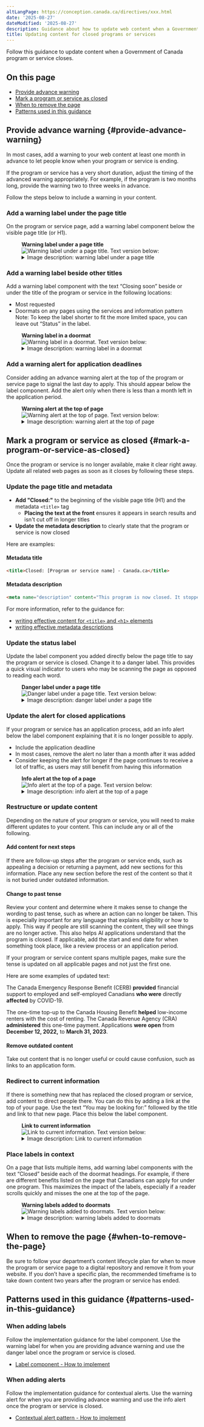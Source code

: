 ```yaml
---
altLangPage: https://conception.canada.ca/directives/xxx.html
date: '2025-08-27'
dateModified: '2025-08-27'
description: Guidance about how to update web content when a Government of Canada program or service closes.
title: Updating content for closed programs or services
---
```

<span class="wb-prettify all-pre"></span>
Follow this guidance to update content when a Government of Canada program or service closes.

## On this page

* [Provide advance warning](#provide-advance-warning)
* [Mark a program or service as closed](#mark-a-program-or-service-as-closed)
* [When to remove the page](#when-to-remove-the-page)
* [Patterns used in this guidance](#patterns-used-in-this-guidance)

## Provide advance warning {#provide-advance-warning}

In most cases, add a warning to your web content at least one month in advance to let people know when your program or service is ending.

If the program or service has a very short duration, adjust the timing of the advanced warning appropriately. For example, if the program is two months long, provide the warning two to three weeks in advance.

Follow the steps below to include a warning in your content.

### Add a warning label under the page title

On the program or service page, add a warning label component below the visible page title (or H1).

<div class="pattern-demo mrgn-tp-md mrgn-bttm-md">
  <figure class="mrgn-tp-md mrgn-bttm-lg">
    <figcaption><b>Warning label under a page title</b></figcaption>
    <img src="./images/closed-programs-image1.png" class="img-responsive" alt="Warning label under a page title. Text version below:">
    <details>
      <summary class="wb-toggle" data-toggle="{ &quot;print&quot;: &quot;on&quot; }">Image description: warning label under a page title</summary>
      <p>This warning label was added directly below the title of a program page. The label reads:</p>
      <p>Status: Closing soon</p>
    </details>
  </figure>
</div>

### Add a warning label beside other titles

Add a warning label component with the text “Closing soon” beside or under the title of the program or service in the following locations:

* Most requested
* Doormats on any pages using the services and information pattern
Note: To keep the label shorter to fit the more limited space, you can leave out “Status” in the label.

<div class="pattern-demo mrgn-tp-md mrgn-bttm-md">
  <figure class="mrgn-tp-md mrgn-bttm-lg">
    <figcaption><b>Warning label in a doormat</b></figcaption>
    <img src="./images/closed-programs-image2.png" class="img-responsive" alt="Warning label in a doormat. Text version below:" />
    <details>
      <summary class="wb-toggle" data-toggle="{&quot;print&quot;:&quot;on&quot;}">Image description: warning label in a doormat</summary>
      <p>Three doormats are displayed across three columns in the services and information section of a page. A warning label that says “Closing soon” appears below the heading of one of the benefit doormats.</p>
    </details>
  </figure>
</div>

### Add a warning alert for application deadlines

Consider adding an advance warning alert at the top of the program or service page to signal the last day to apply. This should appear below the label component. Add the alert only when there is less than a month left in the application period.

<div class="pattern-demo mrgn-tp-md mrgn-bttm-md">
  <figure class="mrgn-tp-md mrgn-bttm-lg">
    <figcaption><b>Warning alert at the top of page</b></figcaption>
    <img src="./images/closed-programs-image3.png" class="img-responsive" alt="Warning alert at the top of page. Text version below:" />
    <details>
      <summary class="wb-toggle" data-toggle="{&quot;print&quot;:&quot;on&quot;}">Image description: warning alert at the top of page</summary>
      <p>This warning alert was placed at the top of the page, below the H1 and warning label, with a clear deadline for submitting applications. It reads:</p>
      <p><b>Application period ending soon</b></p>
      <p>June 3, 2025, is the last day to apply for [program or service name].</p>
    </details>
  </figure>
</div>

## Mark a program or service as closed {#mark-a-program-or-service-as-closed}

Once the program or service is no longer available, make it clear right away. Update all related web pages as soon as it closes by following these steps.

### Update the page title and metadata

* **Add "Closed:"** to the beginning of the visible page title (H1) and the metadata `<title>` tag
  * **Placing the text at the front** ensures it appears in search results and isn't cut off in longer titles
* **Update the metadata description** to clearly state that the program or service is now closed

Here are examples:

#### Metadata title

```html
<title>Closed: [Program or service name] - Canada.ca</title>
```

#### Metadata description

```html
<meta name="description" content="This program is now closed. It stopped accepting applications on June 3, 2025." />
```

For more information, refer to the guidance for:

* [writing effective content for <code>&lt;title&gt;</code> and <code>&lt;h1&gt;</code> elements](https://design.canada.ca/specifications/information-findability/metadata.html#m2)
* [writing effective metadata descriptions](https://design.canada.ca/specifications/information-findability/metadata.html#m3)

### Update the status label

Update the label component you added directly below the page title to say the program or service is closed. Change it to a danger label. This provides a quick visual indicator to users who may be scanning the page as opposed to reading each word.

<div class="pattern-demo mrgn-tp-md mrgn-bttm-md">
  <figure class="mrgn-tp-md mrgn-bttm-lg">
    <figcaption><b>Danger label under a page title</b></figcaption>
    <img src="./images/closed-programs-image4.png" class="img-responsive" alt="Danger label under a page title. Text version below:" />
    <details>
      <summary class="wb-toggle" data-toggle="{&quot;print&quot;:&quot;on&quot;}">Image description: danger label under a page title</summary>
      <p>To mark a program as closed, this danger label was added directly below the H1. It reads:</p>
      <p>Status: This [program, benefit, rebate, etc.] is closed</p>
    </details>
  </figure>
</div>

### Update the alert for closed applications

If your program or service has an application process, add an info alert below the label component explaining that it is no longer possible to apply.

* Include the application deadline
* In most cases, remove the alert no later than a month after it was added
* Consider keeping the alert for longer if the page continues to receive a lot of traffic, as users may still benefit from having this information

<div class="pattern-demo mrgn-tp-md mrgn-bttm-md">
  <figure class="mrgn-tp-md mrgn-bttm-lg">
    <figcaption><b>Info alert at the top of a page</b></figcaption>
    <img src="./images/closed-programs-image5.png" class="img-responsive" alt="Info alert at the top of a page. Text version below:" />
    <details>
      <summary class="wb-toggle" data-toggle="{&quot;print&quot;:&quot;on&quot;}">Image description: info alert at the top of a page</summary>
      <p>This info alert was placed at the top of the page, after the H1 and a danger label, with a clear closing date for the program. It reads:</p>
      <p><b>You can no longer apply</b></p>
      <p>June 3, 2025, was the last day to apply for [program or service].</p>
    </details>
  </figure>
</div>

### Restructure or update content

Depending on the nature of your program or service, you will need to make different updates to your content. This can include any or all of the following.

#### Add content for next steps

If there are follow-up steps after the program or service ends, such as appealing a decision or returning a payment, add new sections for this information. Place any new section before the rest of the content so that it is not buried under outdated information.

#### Change to past tense

Review your content and determine where it makes sense to change the wording to past tense, such as where an action can no longer be taken. This is especially important for any language that explains eligibility or how to apply. This way if people are still scanning the content, they will see things are no longer active. This also helps AI applications understand that the program is closed. If applicable, add the start and end date for when something took place, like a review process or an application period.

If your program or service content spans multiple pages, make sure the tense is updated on all applicable pages and not just the first one.

Here are some examples of updated text:

The Canada Emergency Response Benefit (CERB) **provided** financial support to employed and self-employed Canadians **who were** directly **affected** by COVID-19.

The one-time top-up to the Canada Housing Benefit **helped** low-income renters with the cost of renting. The Canada Revenue Agency (CRA) **administered** this one-time payment. Applications **were open** from **December 12, 2022,** to **March 31, 2023**.

#### Remove outdated content

Take out content that is no longer useful or could cause confusion, such as links to an application form.

### Redirect to current information

If there is something new that has replaced the closed program or service, add content to direct people there. You can do this by adding a link at the top of your page. Use the text “You may be looking for:” followed by the title and link to that new page. Place this below the label component.

<div class="pattern-demo mrgn-tp-md mrgn-bttm-md">
  <figure class="mrgn-tp-md mrgn-bttm-lg">
    <figcaption><b>Link to current information</b></figcaption>
    <img src="./images/closed-programs-image6.png" class="img-responsive" alt="Link to current information. Text version below:" />
    <details>
      <summary class="wb-toggle" data-toggle="{&quot;print&quot;:&quot;on&quot;}">Image description: Link to current information</summary>
      <p>At the top of the page, below the H1 and a danger label, is this text with a link:</p>
      <p><b>You may be looking for:</b> [Name of program, benefit, rebate, etc.]</p>
    </details>
  </figure>
</div>

### Place labels in context

On a page that lists multiple items, add warning label components with the text “Closed” beside each of the doormat headings. For example, if there are different benefits listed on the page that Canadians can apply for under one program. This maximizes the impact of the labels, especially if a reader scrolls quickly and misses the one at the top of the page.

<div class="pattern-demo mrgn-tp-md mrgn-bttm-md">
  <figure class="mrgn-tp-md mrgn-bttm-lg">
    <figcaption><b>Warning labels added to doormats</b></figcaption>
    <img src="./images/closed-programs-image7.png" class="img-responsive" alt="Warning labels added to doormats. Text version below:" />
    <details>
      <summary class="wb-toggle" data-toggle="{&quot;print&quot;:&quot;on&quot;}">Image description: warning labels added to doormats</summary>
      <p>Three doormats are displayed across three columns in the services and information section of a page. Warning labels that say “Closed” were added beside the heading of each one.</p>
    </details>
  </figure>
</div>

## When to remove the page {#when-to-remove-the-page}

Be sure to follow your department’s content lifecycle plan for when to move the program or service page to a digital repository and remove it from your website. If you don’t have a specific plan, the recommended timeframe is to take down content two years after the program or service has ended.

## Patterns used in this guidance {#patterns-used-in-this-guidance}

### When adding labels

Follow the implementation guidance for the label component. Use the warning label for when you are providing advance warning and use the danger label once the program or service is closed.

* [Label component - How to implement](https://design.canada.ca/common-design-patterns/labels.html#how)

### When adding alerts

Follow the implementation guidance for contextual alerts. Use the warning alert for when you are providing advance warning and use the info alert once the program or service is closed.

* [Contextual alert pattern - How to implement](https://design.canada.ca/common-design-patterns/contextual-alerts.html#how)
